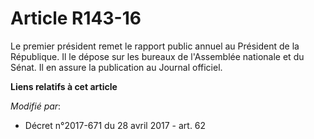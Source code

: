 # Article R143-16

Le premier président remet le rapport public annuel au Président de la République. Il le dépose sur les bureaux de
l'Assemblée nationale et du Sénat. Il en assure la publication au Journal officiel.

**Liens relatifs à cet article**

_Modifié par_:

  - Décret n°2017-671 du 28 avril 2017 - art. 62
